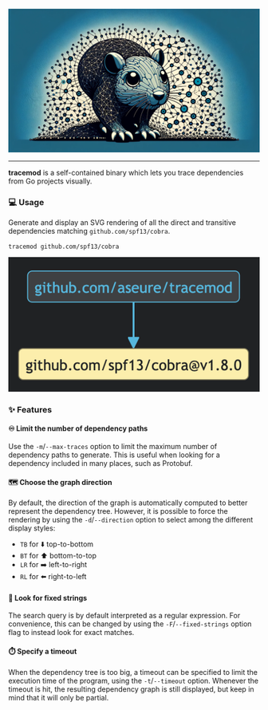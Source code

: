 <p align="center">
    <img src="https://github.com/aseure/tracemod/blob/main/static/banner.png?raw=true" width="600" alt="banner">
</p>

------
**tracemod** is a self-contained binary which lets you trace dependencies from
Go projects visually.

### 💻 Usage

Generate and display an SVG rendering of all the direct and transitive
dependencies matching `github.com/spf13/cobra`.

```shell
tracemod github.com/spf13/cobra
```

![tracemod example 1](./static/readme_example_1.png)

### ✨ Features

#### ♾️  Limit the number of dependency paths

Use the `-m`/`--max-traces` option to limit the maximum number of dependency
paths to generate. This is useful when looking for a dependency included in
many places, such as Protobuf.

#### 🗺️  Choose the graph direction

By default, the direction of the graph is automatically computed to better
represent the dependency tree. However, it is possible to force the rendering
by using the `-d`/`--direction` option to select among the different display
styles:

- `TB` for ⬇️ top-to-bottom
- `BT` for ⬆️ bottom-to-top
- `LR` for ➡️ left-to-right
- `RL` for ⬅️ right-to-left

#### 💎  Look for fixed strings

The search query is by default interpreted as a regular expression. For
convenience, this can be changed by using the `-F`/`--fixed-strings` option
flag to instead look for exact matches.

#### ⏱️  Specify a timeout

When the dependency tree is too big, a timeout can be specified to limit the
execution time of the program, using the `-t`/`--timeout` option. Whenever the
timeout is hit, the resulting dependency graph is still displayed, but keep in
mind that it will only be partial.
